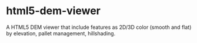 html5-dem-viewer
================

A HTML5 DEM viewer that include features as 2D/3D color (smooth and flat) by elevation, pallet management, hillshading.
